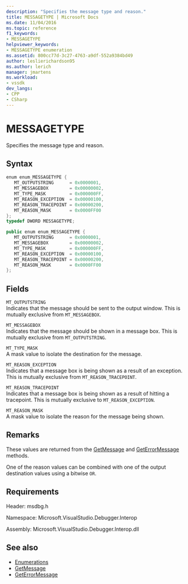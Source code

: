 ```yaml
---
description: "Specifies the message type and reason."
title: MESSAGETYPE | Microsoft Docs
ms.date: 11/04/2016
ms.topic: reference
f1_keywords:
- MESSAGETYPE
helpviewer_keywords:
- MESSAGETYPE enumeration
ms.assetid: 800cc77d-3c27-4763-a9df-552a9384bd49
author: leslierichardson95
ms.author: lerich
manager: jmartens
ms.workload:
- vssdk
dev_langs:
- CPP
- CSharp
---
```

# MESSAGETYPE
Specifies the message type and reason.

## Syntax

```cpp
enum enum_MESSAGETYPE { 
   MT_OUTPUTSTRING      = 0x0000001,
   MT_MESSAGEBOX        = 0x00000002,
   MT_TYPE_MASK         = 0x000000FF,
   MT_REASON_EXCEPTION  = 0x00000100,
   MT_REASON_TRACEPOINT = 0x00000200,
   MT_REASON_MASK       = 0x0000FF00
};
typedef DWORD MESSAGETYPE;
```

```csharp
public enum enum_MESSAGETYPE { 
   MT_OUTPUTSTRING      = 0x0000001,
   MT_MESSAGEBOX        = 0x00000002,
   MT_TYPE_MASK         = 0x000000FF,
   MT_REASON_EXCEPTION  = 0x00000100,
   MT_REASON_TRACEPOINT = 0x00000200,
   MT_REASON_MASK       = 0x0000FF00
};
```

## Fields
 `MT_OUTPUTSTRING`\
 Indicates that the message should be sent to the output window. This is mutually exclusive from `MT_MESSAGEBOX`.

 `MT_MESSAGEBOX`\
 Indicates that the message should be shown in a message box. This is mutually exclusive from `MT_OUTPUTSTRING`.

 `MT_TYPE_MASK`\
 A mask value to isolate the destination for the message.

 `MT_REASON_EXCEPTION`\
 Indicates that a message box is being shown as a result of an exception. This is mutually exclusive from `MT_REASON_TRACEPOINT`.

 `MT_REASON_TRACEPOINT`\
 Indicates that a message box is being shown as a result of hitting a tracepoint. This is mutually exclusive to `MT_REASON_EXCEPTION`.

 `MT_REASON_MASK`\
 A mask value to isolate the reason for the message being shown.

## Remarks
 These values are returned from the [GetMessage](../../../extensibility/debugger/reference/idebugmessageevent2-getmessage.md) and [GetErrorMessage](../../../extensibility/debugger/reference/idebugerrorevent2-geterrormessage.md) methods.

 One of the reason values can be combined with one of the output destination values using a bitwise `OR`.

## Requirements
 Header: msdbg.h

 Namespace: Microsoft.VisualStudio.Debugger.Interop

 Assembly: Microsoft.VisualStudio.Debugger.Interop.dll

## See also
- [Enumerations](../../../extensibility/debugger/reference/enumerations-visual-studio-debugging.md)
- [GetMessage](../../../extensibility/debugger/reference/idebugmessageevent2-getmessage.md)
- [GetErrorMessage](../../../extensibility/debugger/reference/idebugerrorevent2-geterrormessage.md)
